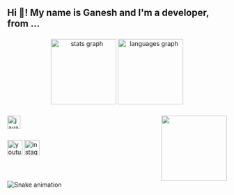 <h2 align="left">Hi 👋! My name is Ganesh and I'm a developer, from ...</h2>

###

<div align="center">
  <img src="https://github-readme-stats.vercel.app/api?username=Ganesh57803&hide_title=false&hide_rank=false&show_icons=true&include_all_commits=true&count_private=true&disable_animations=false&theme=dracula&locale=en&hide_border=false" height="150" alt="stats graph"  />
  <img src="https://github-readme-stats.vercel.app/api/top-langs?username=Ganesh57803&locale=en&hide_title=false&layout=compact&card_width=320&langs_count=5&theme=dracula&hide_border=false" height="150" alt="languages graph"  />
</div>

###

<img align="right" height="150" src="https://i.imgflip.com/65efzo.gif"  />

###

<div align="left">
  <!-- Add your tech stack logos here -->
  <!-- For example: -->
  <img src="https://cdn.jsdelivr.net/gh/devicons/devicon/icons/javascript/javascript-original.svg" height="30" alt="javascript logo"  />
  <img width="12" />
  <!-- Add more logos here -->
</div>

###

<div align="left">
  <!-- Add your social media links here -->
  <!-- For example: -->
  <img src="https://img.shields.io/static/v1?message=Youtube&logo=youtube&label=&color=FF0000&logoColor=white&labelColor=&style=for-the-badge" height="35" alt="youtube logo"  />
  <img src="https://img.shields.io/static/v1?message=Instagram&logo=instagram&label=&color=E4405F&logoColor=white&labelColor=&style=for-the-badge" height="35" alt="instagram logo"  />
  <!-- Add more links here -->
</div>

###

<br clear="both">

<img src="https://raw.githubusercontent.com/Ganesh57803/Ganesh57803/output/snake.svg" alt="Snake animation" />
